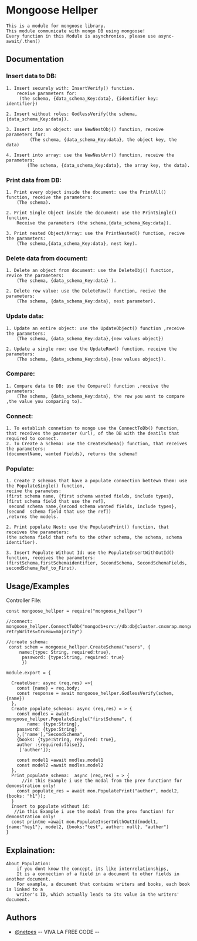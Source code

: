 
# Mongoose Hellper

    This is a module for mongoose library.
    This module communicate with mongo DB using mongoose!
    Every function in this Module is asynchronies, please use async-await/.then()

    



## Documentation

### Insert data to DB:

    1. Insert securely with: InsertVerify() function.
        receive parameters for:
         (the schema, {data_schema_Key:data}, {identifier key: identifier})

    2. Insert without roles: GodlessVerify(the schema, {data_schema_Key:data}).

    3. Insert into an object: use NewNestObj() function, receive parameters for:
             (The schema, {data_schema_Key:data}, the object key, the data)

    4. Insert into array: use the NewNestArr() function, receive the parameters: 
            (The schema, {data_schema_Key:data}, the array key, the data).

### Print data from DB:

    1. Print every object inside the document: use the PrintAll() function, receive the parameters: 
        (The schema).

    2. Print Single Object inside the document: use the PrintSingle() function, 
        Receive the parameters (the schema,{data_schema_Key:data}).

    3. Print nested Object/Array: use the PrintNested() function, recive the parameters:
        (The schema,{data_schema_Key:data}, nest key).


### Delete data from document: 

    1. Delete an object from document: use the DeleteObj() function, revice the parameters: 
        (The schema, {data_schema_Key:data} ).

    2. Delete row value: use the DeleteRow() function, recive the parameters:
        (The schema, {data_schema_Key:data}, nest parameter).

### Update data:

    1. Update an entire object: use the UpdateObject() function ,receive the parameters:
        (The schema, {data_schema_Key:data},{new values object})

    2. Update a single row: use the UpdateRow() function, receive the parameters:
        (The schema, {data_schema_Key:data},{new values object}).


### Compare: 

    1. Compare data to DB: use the Compare() function ,receive the parameters:
        (The schema, {data_schema_Key:data}, the row you want to compare ,the value you comparing to).

### Connect: 

    1. To establish connetion to mongo use the ConnectToDb() function, that receives the parameter (url), of the DB with the deatils that required to connect.
    2. To Create a Schema: use the CreateSchema() function, that receives the parameters:
    (documentName, wanted Fields), returns the schema!

### Populate: 

    1. Create 2 schemas that have a populate connection bettewn them: use the PopulateSingle() function,
    recive the parametes:
    (first schema name, {first schema wanted fields, include types}, [first schema field that use the ref], 
     second schema name,{second schema wanted fields, include types}, [second  schema field that use the ref])
    ,returns the models.

    2. Print populate Nest: use the PopulatePrint() function, that receives the parameters:
    (the schema field that refs to the other schema, the schema, schema identifier).

    3. Insert Populate Without Id: use the PopulateInsertWithOutId() function, receives the parameters: 
    (firstSchema,firstSchemaidentifier, SecondSchema, SecondSchemaFields, secondSchema_Ref_to_First).






## Usage/Examples

Controller File:

    const mongoose_hellper = require("mongoose_hellper")

    //connect: 
    mongoose_hellper.ConnectToDb("mongodb+srv://db:db@cluster.cnxmrap.mongodb.net/?retryWrites=true&w=majority")

    //create schema:
     const schem = mongoose_hellper.CreateSchema("users", {
         name:{type: String, required:true},
          password: {type:String, required: true}
          })

    module.export = {

      CreateUser: async (req,res) =>{
        const {name} = req.body;
        const response = await mongoose_hellper.GodlessVerify(schem, {name})
      },
      Create_populate_schemas: async (req,res) = > {
        const modles = await mongoose_hellper.PopulateSingle("firstSchema", {
            name: {type:String},
        password: {type:String}
        },['name'],"SecondSchema",
        {books: {type:String, required: true},
        auther :{required:false}},
         ['auther']);

        const model1 =await modles.model1
        const model2 =await modles.model2
      },
      Print_populate_schema:  async (req,res) = > {
          //in this Example i use the modal from the prev function! for demonstration only!
        const populate_res = await mon.PopulatePrint("auther", model2, {books: "h1"});
      }
      Insert to populate without id: 
       //in this Example i use the modal from the prev function! for demonstration only!
      const printme =await mon.PopulateInsertWithOutId(model1, {name:"hey1"}, model2, {books:"test", auther: null}, "auther")
    } 


## Explaination:

    About Population: 
        if you dont know the concept, its like interrelationships,
        It is a connection of a field in a document to other fields in another document.
        For example, a document that contains writers and books, each book is linked to a
        writer's ID, which actually leads to its value in the writers' document.      






## Authors

- [@netpes](https://github.com/netpes) 
 -- VIVA LA FREE CODE -- 


